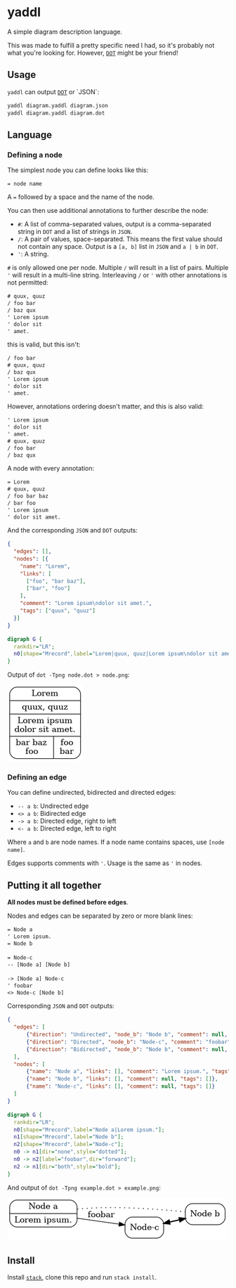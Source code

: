 # yaddl

A simple diagram description language.

This was made to fulfill a pretty specific need I had, so it's probably not what you're looking for.
However, [`DOT`](https://en.wikipedia.org/wiki/DOT_(graph_description_language)) might be your friend!

## Usage

`yaddl` can output [`DOT`](https://en.wikipedia.org/wiki/DOT_(graph_description_language)) or `JSON`:

```bash
yaddl diagram.yaddl diagram.json
yaddl diagram.yaddl diagram.dot
```

## Language

### Defining a node

The simplest node you can define looks like this:

```
= node name
```

A `=` followed by a space and the name of the node.

You can then use additional annotations to further describe the node:

 - `#`: A list of comma-separated values, output is a comma-separated string in `DOT` and a list of strings in `JSON`.
 - `/`: A pair of values, space-separated. This means the first value should not contain any space. Output is a `[a, b]` list in `JSON` and `a | b` in `DOT`.
 - `'`: A string.

`#` is only allowed one per node. Multiple `/` will result in a list of pairs. Multiple `'` will result in a multi-line string. Interleaving `/` or `'` with other annotations is not permitted:

```
# quux, quuz
/ foo bar
/ baz qux
' Lorem ipsum
' dolor sit
' amet.
```

this is valid, but this isn't:

```
/ foo bar
# quux, quuz
/ baz qux
' Lorem ipsum
' dolor sit
' amet.
```

However, annotations ordering doesn't matter, and this is also valid:

```
' Lorem ipsum
' dolor sit
' amet.
# quux, quuz
/ foo bar
/ baz qux
```

A node with every annotation:

```
= Lorem
# quux, quuz
/ foo bar baz
/ bar foo
' Lorem ipsum
' dolor sit amet.
```

And the corresponding `JSON` and `DOT` outputs:

```json
{
  "edges": [],
  "nodes": [{
    "name": "Lorem",
    "links": [
      ["foo", "bar baz"],
      ["bar", "foo"]
    ],
    "comment": "Lorem ipsum\ndolor sit amet.",
    "tags": ["quux", "quuz"]
  }]
}
```

```dot
digraph G {
  rankdir="LR";
  n0[shape="Mrecord",label="Lorem|quux, quuz|Lorem ipsum\ndolor sit amet.|{bar baz\nfoo\n|foo\nbar\n}"];
}
```

Output of `dot -Tpng node.dot > node.png`:

![node](examples/node.png)

### Defining an edge

You can define undirected, bidirected and directed edges:

 - `-- a b`: Undirected edge
 - `<> a b`: Bidirected edge
 - `-> a b`: Directed edge, right to left
 - `<- a b`: Directed edge, left to right

Where `a` and `b` are node names. If a node name contains spaces, use `[node name]`.

Edges supports comments with `'`. Usage is the same as `'` in nodes.

## Putting it all together

**All nodes must be defined before edges**.

Nodes and edges can be separated by zero or more blank lines:

```
= Node a
' Lorem ipsum.
= Node b

= Node-c
-- [Node a] [Node b]

-> [Node a] Node-c
' foobar
<> Node-c [Node b]
```

Corresponding `JSON` and `DOT` outputs:

```json
{
  "edges": [
      {"direction": "Undirected", "node_b": "Node b", "comment": null, "node_a": "Node a"},
      {"direction": "Directed", "node_b": "Node-c", "comment": "foobar", "node_a": "Node a"},
      {"direction": "Bidirected", "node_b": "Node b", "comment": null, "node_a": "Node-c"}
  ],
  "nodes": [
      {"name": "Node a", "links": [], "comment": "Lorem ipsum.", "tags": []},
      {"name": "Node b", "links": [], "comment": null, "tags": []},
      {"name": "Node-c", "links": [], "comment": null, "tags": []}
  ]
}
```

```dot
digraph G {
  rankdir="LR";
  n0[shape="Mrecord",label="Node a|Lorem ipsum."];
  n1[shape="Mrecord",label="Node b"];
  n2[shape="Mrecord",label="Node-c"];
  n0 -> n1[dir="none",style="dotted"];
  n0 -> n2[label="foobar",dir="forward"];
  n2 -> n1[dir="both",style="bold"];
}
```

And output of `dot -Tpng example.dot > example.png`:

![example](examples/example.png)

## Install

Install [`stack`](https://docs.haskellstack.org/en/stable/README/#how-to-install), clone this repo and run `stack install`.
